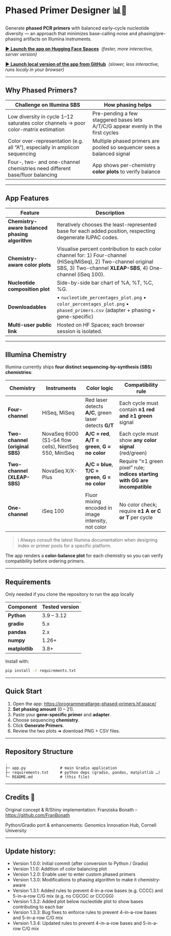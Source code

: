 # Phased Primer Designer 📊🧬

Generate **phased PCR primers** with balanced early–cycle nucleotide diversity — an approach that minimizes base-calling noise and phasing/pre-phasing artifacts on Illumina instruments.  

[**▶ Launch the app on Hugging Face Spaces**](https://programmeratlarge-phased-primers.hf.space/) &nbsp;*(faster, more interactive, server version)*

[**▶ Launch local version of the app from GitHub**](https://cornell-genomics-facility.github.io/phased_primers/) &nbsp;*(slower, less interactive, runs localy in your browser)*

---

## Why Phased Primers?

| Challenge on Illumina SBS | How phasing helps |
|---------------------------|-------------------|
| Low diversity in cycle 1–12 saturates color channels → poor color-matrix estimation | Pre-pending a few staggered bases lets A/T/C/G appear evenly in the first cycles |
| Color over-representation (e.g. all “A”), especially in amplicon sequencing | Multiple phased primers are pooled so sequencer sees a balanced signal |
| Four-, two- and one-channel chemistries need different base/fluor balancing | App shows per-chemistry **color plots** to verify balance |

---

## App Features

| Feature | Description |
|---------|-------------|
| **Chemistry-aware balanced phasing algorithm** | Iteratively chooses the least-represented base for each added position, respecting degenerate IUPAC codes. |
| **Chemistry-aware color plots** | Visualise percent contribution to each color channel for: 1) Four-channel (HiSeq/MiSeq), 2) Two-channel original SBS, 3) Two-channel **XLEAP-SBS**, 4) One-channel (iSeq 100). |
| **Nucleotide composition plot** | Side-by-side bar chart of %A, %T, %C, %G. |
| **Downloadables** | • `nucleotide_percentages_plot.png`  • `color_percentages_plot.png`  • `phased_primers.csv` (adapter + phasing + gene-specific) |
| **Multi-user public link** | Hosted on HF Spaces; each browser session is isolated. |

---

## Illumina Chemistry

Illumina currently ships **four distinct sequencing-by-synthesis (SBS) chemistries**:

| Chemistry | Instruments | Color logic | Compatibility rule |
|-----------|-------------|-------------|--------------------|
| **Four-channel** | HiSeq, MiSeq | Red laser detects **A/C**, green laser detects **G/T** | Each cycle must contain **≥1 red** **and** **≥1 green** signal |
| **Two-channel (original SBS)** | NovaSeq 6000 (S1–S4 flow cells), NextSeq 550, MiniSeq | **A/C = red**, **A/T = green**, **G = no color** | Each cycle must show **any color signal** (red/green) |
| **Two-channel (XLEAP-SBS)** | NovaSeq X/X-Plus | **A/C = blue**, **T/C = green**, **G = no color** | Require “≥1 green pixel” rule; **indices starting with GG are incompatible** |
| **One-channel** | iSeq 100 | Fluor mixing encoded in image intensity, not color | No color check; require **≥1 A or C or T** per cycle |

> ℹ️  Always consult the latest Illumina documentation when designing index or primer pools for a specific platform.

The app renders a **color-balance plot** for each chemistry so you can verify compatibility before ordering primers.

---

## Requirements

Only needed if you clone the repository to run the app locally

| Component | Tested version |
|-----------|----------------|
| **Python** | 3.9 – 3.12 |
| **gradio** | 5.x |
| **pandas** | 2.x |
| **numpy** | 1.26+ |
| **matplotlib** | 3.8+ |

Install with:

```bash
pip install -r requirements.txt
```

---

## Quick Start

1. Open the app: <https://programmeratlarge-phased-primers.hf.space/>
2. **Set phasing amount** (0 – 21).
3. Paste your **gene-specific primer** and **adapter**.
4. Choose sequencing **chemistry**.
5. Click **Generate Primers**.
6. Review the two plots ➜ download PNG + CSV files.

---

## Repository Structure

```text
.
├─ app.py               # main Gradio application
├─ requirements.txt     # python deps (gradio, pandas, matplotlib …)
└─ README.md            # (this file)
```

---

## Credits 🙏
Original concept & R/Shiny implementation:
Franziska Bonath – https://github.com/FranBonath

Python/Gradio port & enhancements:
Genomics Innovation Hub, Cornell University

---

## Update history:

* Version 1.0.0: Initial commit (after conversion to Python / Gradio)
* Version 1.1.0: Addition of color balancing plot
* Version 1.2.0: Enable user to enter custom phased primers
* Version 1.3.0: Modifications to phasing algorithm to make it chemistry-aware
* Version 1.3.1: Added rules to prevent 4-in-a-row bases (e.g. CCCC) and 5-in-a-row C/G mix (e.g. no CGCGC or CCCGG)
* Version 1.3.2: Added plot below nucleotide plot to show bases contributing to each bar
* Version 1.3.3: Bug fixes to enforce rules to prevent 4-in-a-row bases and 5-in-a-row C/G mix
* Version 1.3.4: Updated rules to prevent 4-in-a-row bases and 5-in-a-row C/G mix

